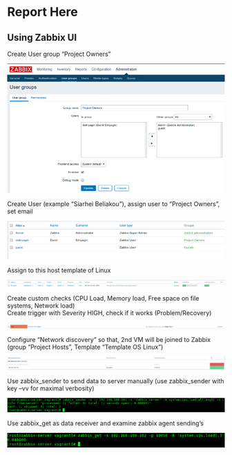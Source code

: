 # Report Here  
## Using Zabbix UI  
Create User group “Project Owners”  

<img src="Pictures/Zabbix_UGroup.png">

Create User (example “Siarhei Beliakou”), assign user to “Project Owners”, set email  

<img src="Pictures/Zabbix_User.png">

Assign to this host template of Linux  

<img src="Pictures/Zabbix_Host.png">

Create custom checks (CPU Load, Memory load, Free space on file systems, Network load)  
Create trigger with Severity HIGH, check if it works (Problem/Recovery)  

<img src="Pictures/Zabbix_Trigger.png">

Configure “Network discovery” so that, 2nd VM will be joined to Zabbix (group “Project Hosts”, Template “Template OS Linux”)  

<img src="Pictures/Zabbix_Discovery.png">

Use zabbix\_sender to send data to server manually (use zabbix\_sender with key –vv for maximal verbosity)  

<img src="Pictures/Zabbix_Sender.png">

Use zabbix\_get as data receiver and examine zabbix agent sending’s  

<img src="Pictures/Zabbix_Get.png">
